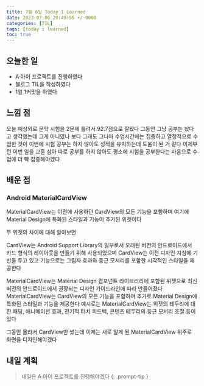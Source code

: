 ```yaml
---
title: 7월 6일 Today I Learned
date: 2023-07-06 20:49:55 +/-0000
categories: [TIL]
tags: [today i learned]
toc: true
---
```


## 오늘한 일

* A·아이 프로젝트를 진행하였다
* 블로그 TIL을 작성하였다
* 1일 1커밋을 하였다

## 느낌 점

오늘 예상외로 문학 시험을 2문제 틀려서 92.7점으로 잘봤다 그동안 그냥 공부는 놨다고 생각했는데
그게 아니였나 보다 그래도 그나마 수업시간에는 집중하고 열정적으로 수업한 것이 이번에 시험 공부는 하지 않아도 성적을 유지하는데 도움이 된 거 같다 이제부턴 이번 일을 교훈 삼아 따로 공부를 하지 않아도 평소에 시험을 공부한다는 마음으로 수업에 더 빡 집중해야겠다

## 배운 점

### Android MaterialCardView

MaterialCardView는 이전에 사용하던 CardView의 모든 기능을 포함하며 여기에 Material Design에 특화된 스타일과 기능이 추가된 위젯이다 

두 위젯의 차이에 대해 알아보면

CardView는 Android Support Library의 일부로서 오래된 버전의 안드로이드에서 카드 형식의 레이아웃을 만들기 위해 사용되었으며 CardView는 이전 디자인 지침에 기반을 두고 있고 기능으로는 그림자 효과와 둥근 모서리를 포함한 시각적인 스타일을 제공한다

MaterialCardView는 Material Design 컴포넌트 라이브러리에 포함된 위젯으로 최신 버전의 안드로이드에서 권장되는 디자인 가이드라인에 따라 만들어졌다 MaterialCardView는 CardView의 모든 기능을 포함하며 추가로 Material Design에 특화된 스타일과 기능을 제공한다 예시로는 MaterialCardView는 위젯의 테두리에 대한 패딩, 애니메이션 효과, 전기적 터치 피드백, 콘텐츠 테두리의 둥근 모서리 조절 등이 있다

그동안 몰라서 CardView만 썼는데 이제는 새로 알게 된 MaterialCardView 위주로 화면을
디자인해야겠다

## 내일 계획

> 내일은 A·아이 프로젝트를 진행해야겠다
{: .prompt-tip }
